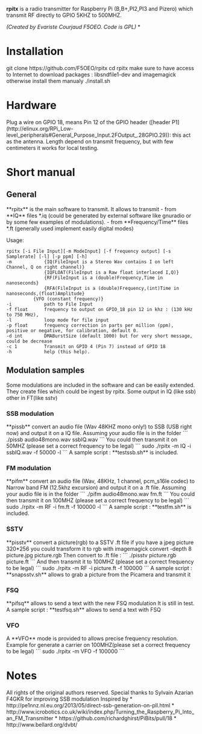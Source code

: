**rpitx** is a radio transmitter for Raspberry Pi (B,B+,PI2,PI3 and Pizero) which transmit RF directly to GPIO 5KHZ to 500MHZ. 

 
*(Created by Evariste Courjaud F5OEO. Code is GPL)*
*
<h1> Installation </h1>
git clone https://github.com/F5OEO/rpitx
cd rpitx
make sure to have access to Internet to download packages : libsndfile1-dev and imagemagick otherwise install them manualy
./install.sh

<h1>Hardware</h1>
Plug a wire on GPIO 18, means Pin 12 of the GPIO header ([header P1](http://elinux.org/RPi_Low-level_peripherals#General_Purpose_Input.2FOutput_.28GPIO.29)): this act as the antenna. Length depend on transmit frequency, but with few centimeters it works for local testing.

<h1>Short manual</h1>

<h2> General </h2>
**rpitx** is the main software to transmit. It allows to transmit 
	- from **IQ** files *.iq (could be generated by external software like gnuradio or by some few examples of modulations).
	- from **Frequency/Time** files *.ft (generally used implement easily digital modes)  

Usage:

    rpitx [-i File Input][-m ModeInput] [-f frequency output] [-s Samplerate] [-l] [-p ppm] [-h] 
    -m            {IQ(FileInput is a Stereo Wav contains I on left Channel, Q on right channel)}
                  {IQFLOAT(FileInput is a Raw float interlaced I,Q)}
                  {RF(FileInput is a (double)Frequency,Time in nanoseconds}
           	      {RFA(FileInput is a (double)Frequency,(int)Time in nanoseconds,(float)Amplitude}
    	      {VFO (constant frequency)}
    -i            path to File Input 
    -f float      frequency to output on GPIO_18 pin 12 in khz : (130 kHz to 750 MHz),
    -l            loop mode for file input
    -p float      frequency correction in parts per million (ppm), positive or negative, for calibration, default 0.
    -d int 	      DMABurstSize (default 1000) but for very short message, could be decrease
    -c 1          Transmit on GPIO 4 (Pin 7) instead of GPIO 18	
    -h            help (this help).
    
<h2> Modulation samples </h2>
Some modulations are included in the software and can be easily extended. They create files which could be ingest by rpitx.
Some output in IQ (like ssb) other in FT(like sstv)
<h3> SSB modulation </h3>
**pissb** convert an audio file (Wav 48KHZ mono only!) to SSB (USB right now) and output it on a IQ file.
Assuming your audio file is in the folder
```
./pissb audio48mono.wav ssbIQ.wav
```
You could then transmit it on 50MHZ (please set a correct frequency to be legal)
```
sudo ./rpitx -m IQ -i ssbIQ.wav -f 50000 -l
```
A sample script : **testssb.sh** is included.
<h3> FM modulation </h3>
**pifm** convert an audio file (Wav, 48KHz, 1 channel, pcm_s16le codec) to Narrow band FM (12.5khz excursion) and output it on a .ft file.
Assuming your audio file is in the folder
```
./pifm audio48mono.wav fm.ft
```
You could then transmit it on 100MHZ (please set a correct frequency to be legal)
```
sudo ./rpitx -m RF -i fm.ft -f 100000 -l
```
A sample script : **testfm.sh** is included.
<h3> SSTV </h3>
**pisstv** convert a picture(rgb) to a SSTV .ft file
if you have a jpeg picture 320*256 you could transform it to rgb with imagemagick
convert -depth 8 picture.jpg picture.rgb
Then convert to .ft file :
```
./pisstv picture.rgb picture.ft
```
And then transmit it to 100MHZ (please set a correct frequency to be legal)
```
sudo ./rpitx -m RF -i picture.ft -f 100000
```
A sample script : **snapsstv.sh** allows to grab a picture from the Picamera and transmit it
<h3> FSQ </h3>
**pifsq** allows to send a text with the new FSQ modulation
It is still in test.
A sample script : **testfsq.sh** allows to send a text with FSQ
<h3> VFO </h3>
A **VFO** mode is provided to allows precise frequency resolution.
Example for generate a carrier on 100MHZ(please set a correct frequency to be legal)
```
sudo ./rpitx -m VFO -f 100000
```
<h1> Notes </h1>
All rights of the original authors reserved.
Special thanks to Sylvain Azarian F4GKR for improving SSB modulation
Inspired by 
* http://pe1nnz.nl.eu.org/2013/05/direct-ssb-generation-on-pll.html
* http://www.icrobotics.co.uk/wiki/index.php/Turning_the_Raspberry_Pi_Into_an_FM_Transmitter
* https://github.com/richardghirst/PiBits/pull/18
* http://www.bellard.org/dvbt/




